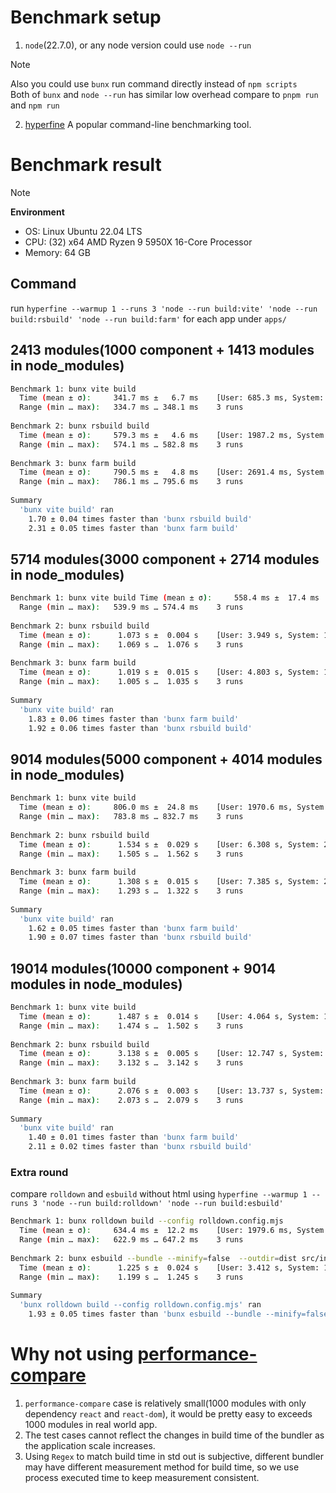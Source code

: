 # Benchmark setup
1. `node`(22.7.0), or any node version could use `node --run`
> [!note]
> Also you could use `bunx` run command directly instead of `npm scripts`  
> Both of `bunx` and `node --run` has similar low overhead compare to `pnpm run` and `npm run`
2. [hyperfine](https://github.com/sharkdp/hyperfine) A popular command-line benchmarking tool.


# Benchmark result

> [!note]
> **Environment**  
> - OS: Linux Ubuntu 22.04 LTS  
> - CPU: (32) x64 AMD Ryzen 9 5950X 16-Core Processor  
> - Memory: 64 GB  

## Command
run `hyperfine --warmup 1 --runs 3 'node --run build:vite' 'node --run build:rsbuild' 'node --run build:farm'` for each app under `apps/`

## 2413 modules(1000 component + 1413 modules in node_modules)
```bash
Benchmark 1: bunx vite build
  Time (mean ± σ):     341.7 ms ±   6.7 ms    [User: 685.3 ms, System: 285.7 ms]
  Range (min … max):   334.7 ms … 348.1 ms    3 runs
 
Benchmark 2: bunx rsbuild build
  Time (mean ± σ):     579.3 ms ±   4.6 ms    [User: 1987.2 ms, System: 753.6 ms]
  Range (min … max):   574.1 ms … 582.8 ms    3 runs
 
Benchmark 3: bunx farm build
  Time (mean ± σ):     790.5 ms ±   4.8 ms    [User: 2691.4 ms, System: 799.0 ms]
  Range (min … max):   786.1 ms … 795.6 ms    3 runs
 
Summary
  'bunx vite build' ran
    1.70 ± 0.04 times faster than 'bunx rsbuild build'
    2.31 ± 0.05 times faster than 'bunx farm build'

```
## 5714 modules(3000 component + 2714 modules in node_modules)
```bash
Benchmark 1: bunx vite build Time (mean ± σ):     558.4 ms ±  17.4 ms    [User: 1324.8 ms, System: 514.0 ms]
  Range (min … max):   539.9 ms … 574.4 ms    3 runs
 
Benchmark 2: bunx rsbuild build
  Time (mean ± σ):      1.073 s ±  0.004 s    [User: 3.949 s, System: 1.364 s]
  Range (min … max):    1.069 s …  1.076 s    3 runs
 
Benchmark 3: bunx farm build
  Time (mean ± σ):      1.019 s ±  0.015 s    [User: 4.803 s, System: 1.528 s]
  Range (min … max):    1.005 s …  1.035 s    3 runs
 
Summary
  'bunx vite build' ran
    1.83 ± 0.06 times faster than 'bunx farm build'
    1.92 ± 0.06 times faster than 'bunx rsbuild build'

```

## 9014 modules(5000 component + 4014 modules in node_modules)
```bash
Benchmark 1: bunx vite build
  Time (mean ± σ):     806.0 ms ±  24.8 ms    [User: 1970.6 ms, System: 766.5 ms]
  Range (min … max):   783.8 ms … 832.7 ms    3 runs
 
Benchmark 2: bunx rsbuild build
  Time (mean ± σ):      1.534 s ±  0.029 s    [User: 6.308 s, System: 2.179 s]
  Range (min … max):    1.505 s …  1.562 s    3 runs
 
Benchmark 3: bunx farm build
  Time (mean ± σ):      1.308 s ±  0.015 s    [User: 7.385 s, System: 2.618 s]
  Range (min … max):    1.293 s …  1.322 s    3 runs
 
Summary
  'bunx vite build' ran
    1.62 ± 0.05 times faster than 'bunx farm build'
    1.90 ± 0.07 times faster than 'bunx rsbuild build'

```
## 19014 modules(10000 component + 9014 modules in node_modules)

```bash
Benchmark 1: bunx vite build
  Time (mean ± σ):      1.487 s ±  0.014 s    [User: 4.064 s, System: 1.580 s]
  Range (min … max):    1.474 s …  1.502 s    3 runs
 
Benchmark 2: bunx rsbuild build
  Time (mean ± σ):      3.138 s ±  0.005 s    [User: 12.747 s, System: 4.005 s]
  Range (min … max):    3.132 s …  3.142 s    3 runs
 
Benchmark 3: bunx farm build
  Time (mean ± σ):      2.076 s ±  0.003 s    [User: 13.737 s, System: 4.899 s]
  Range (min … max):    2.073 s …  2.079 s    3 runs
 
Summary
  'bunx vite build' ran
    1.40 ± 0.01 times faster than 'bunx farm build'
    2.11 ± 0.02 times faster than 'bunx rsbuild build'

```

### Extra round
compare `rolldown`  and `esbuild` without html
using `hyperfine --warmup 1 --runs 3 'node --run build:rolldown' 'node --run build:esbuild'`
```bash
Benchmark 1: bunx rolldown build --config rolldown.config.mjs
  Time (mean ± σ):     634.4 ms ±  12.2 ms    [User: 1979.6 ms, System: 1344.5 ms]
  Range (min … max):   622.9 ms … 647.2 ms    3 runs
 
Benchmark 2: bunx esbuild --bundle --minify=false  --outdir=dist src/index.jsx
  Time (mean ± σ):      1.225 s ±  0.024 s    [User: 3.412 s, System: 1.333 s]
  Range (min … max):    1.199 s …  1.245 s    3 runs
 
Summary
  'bunx rolldown build --config rolldown.config.mjs' ran
    1.93 ± 0.05 times faster than 'bunx esbuild --bundle --minify=false  --outdir=dist src/index.jsx'
```

# Why not using [performance-compare](https://github.com/farm-fe/performance-compare)
1. `performance-compare` case is relatively small(1000 modules with only dependency `react` and `react-dom`), 
it would be pretty easy to exceeds 1000 modules in real world app.
2. The test cases cannot reflect the changes in build time of the bundler as the application scale increases.
3. Using `Regex` to match build time in std out is subjective, different bundler may have different measurement method for build time, 
so we use process executed time to keep measurement consistent.
